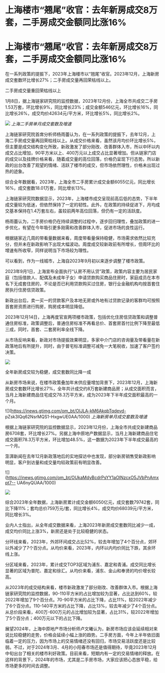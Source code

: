 # 上海楼市“翘尾”收官：去年新房成交8万套，二手房成交金额同比涨16%

# 上海楼市“翘尾”收官：去年新房成交8万套，二手房成交金额同比涨16%

在一系列政策的提振下，2023年上海楼市以“翘尾”收官。2023年12月，上海新房成交套数环比增长27%；二手房成交量再回荣枯线以上。

二手房成交量重回荣枯线以上

1月8日，据上海链家研究院的监控数据，2023年12月份，上海全市共成交二手房1.53万套，环比增长9%，同比增长23%；成交金额546亿元，环比增长16%，同比增长26%，成交均价42634元/平方米，环比增长5%，同比增长2%。

![](https://inews.gtimg.com/om_bt/Ot00uncMM07cXLEEbFvRoaFZl0Q2s3OKNm5-oki42NSYEAA/1000)
_上海二手房单月成交套数及增速_

上海链家研究院首席分析师杨雨蕾认为，在一系列政策的提振下，去年12月，上海二手房成交量再回荣枯线以上。从成交价格来看，虽然该月均价环比增长5%，但主要是成交结构变化所致，新政激发了部分刚改、改善群体入市，所以中环以内成交占比增加，90平方米以上、400万元以上成交占比显著增加。但从链家门店的成交以及挂牌价格来看，随着成交量的高位回落，价格仍呈现下行态势。所以新政的出台改善了观望的情绪、活跃了楼市的成交，但市场依然理性，价格未出现过热的迹象。

综合全年数据看，2023年，上海全市二手房累计成交金额6055亿元，同比增长16%，成交套数18.01万套，同比增长13%。

上海链家研究院数据显示，2023年，上海楼市成交呈现前高后低的态势，下半年成交量较为低迷，但依然保持了一定的韧性。此外，在政策的持续促进下，月均成交基本保持在1.4万套左右，虽较前两年高位回落，但仍有一定的活跃度。

杨雨蕾认为，二手房价格仍在持续调整的过程中，逐步回归理性，叠加政策的进一步优化，有望在今年吸引更多刚需和改善群体入市，促进市场的良性运行。

根据链家近几周的带看量数据来看，周度带看量保持稳健，市场需求依然比较充分，但并未在新政影响下出现大幅波动。周度成交较新政前有所增长，但周环比的增速有所收窄，同样说明当下市场较为理性。

可以看到，作为一线城市，上海自2023年9月初以来逐步调整了楼市政策。

2023年9月1日，上海宣布全面执行“认房不用认贷”政策，政策内容主要为居民家庭（包括借款人、配偶及未成年子女）申请贷款购买商品住房时，家庭成员在本市名下无成套住房的，不论是否已利用贷款购买过住房，银行业金融机构均按首套住房执行住房信贷政策。

新政出台后，卖一买一的贷款客户及本地无房或外地有过贷款记录的客群均可按照首套房资质进行购房，购房成本明显降低。

2023年12月14日，上海再度官宣两项楼市政策，包括优化住房信贷政策和调整普通住房标准，政策调整后，普通住房标准不再看总价、首套房首付比例下降至最低三成，同时，首套、二套房利率全线下降。

从市场反响来看，新政对市场提振效果明显，多家中介门店的咨询量及带看量在新政落地后有所提升，同时，由于普宅标准调整可减免一大笔税收，加速了客户签约决策。

![](https://inews.gtimg.com/om_bt/OiHRhAPmVCYL7u8l308BmsbyPMHfHhI9MV9i2_1BVpQIkAA/1000)

全年新房成交较为稳健，成交套数同比降一成

从新房市场来说，在楼市政策叠加年末供应量增加背景下，2023年12月，上海新房成交套数环比增长27%，全年共计成交约8万套新建商品房；从成交面积而言，当月上海新建商品住宅成交78.3万平方米，成为2023年下半年成交面积最高的一个月。

![](https://inews.gtimg.com/om_bt/OIJLA-kM6AkqbTqdevd-
pZsk3IQq62NsrMQS1-HxgwUE0AA/1000) _上海新房单月成交套数及增速_

根据上海链家研究院的监控数据显示，2023年12月份，上海全市共成交新建商品房6708套，环比增长27%。另据上海中原地产数据显示，当月上海新建商品住宅成交面积78.3万平方米，环比增加48.5%，这一数据为2023年下半年成交最高的一个月。

澎湃新闻在去年12月新政落地后的实地探访中也发现，部分新房销售受新政影响明显，客户到访量和成交量均较政策前有明显改善。

![](https://inews.gtimg.com/om_bt/OUkaMdyBcdrPsYY1aOlNzcxO5JVbPnAmxpt7--
UA6nyQUAA/1000)

![](https://inews.gtimg.com/om_bt/OuiiH6yiY-z6YQL5Bi5JHayEBmq_FWLuWJOvjuMVJ2F2wAA/1000)

综合2023年全年数据，上海新房累计成交金额6050亿元，成交套数79742套，同比下降11%；套均总价759万元/套，同比增长4%，成交均价68039元/平方米，同比增长3%。

业内人士指出，从全年成交数据来看，上海2023年新房成交套数同比减少一成，成交均价同比上涨3%，新房还是处于比较稳健的状态。

分环线来看，2023年，外郊环间成交占比52%，较去年增加了4个百分点，郊环以外减少了7个百分点。从均价来看，2023年，内环以内均价同比下跌，其余环线上涨。

分区域来看，2023年，累计成交TOP3区域为浦东、嘉定和青浦。成交同比增长显著的区域为普陀、嘉定和徐汇。从均价来看，浦东、金山和奉贤的均价增长较高。

从2023年的成交结构来看，楼市新政激发了部分刚改、改善群体入市。根据上海链家研究院的监控数据，90-110平方米的占比增加较为显著，占比达到60%，较2022年增加了9个百分点。70-90平方米的占比下降，占比11%，较2022年减少了6个百分点。110-140平方米的占比下降，占比13%，较去年减少了4个百分点。从总价段来看，400万-600万元的占比增加较为显著，占比31%，较2022年增加了5个百分点；400万元以下的占比下降。

展望2024年，上海中原地产市场分析师卢文曦认为，新房市场应该会延续相对来说比较稳健的走势，价格会延续小幅上涨的趋势。二手房方面，今年上半年依旧面临着一定的压力，因为市场上的交易情绪还没有回归，市场交易活跃度还是比较弱。不过，对于2024年3月、4月的小阳春市场还是值得期待，毕竟2023年12月中旬出台了相关的楼市利好政策。目前来看，短期内有一定的交易情绪的释放。在这样的背景下，2024年的市场，尤其是二手房市场，大家应该把心态放平稳，给市场更多的时间去调整。

